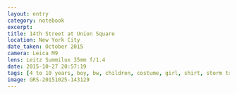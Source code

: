 ```yaml
--- 
layout: entry
category: notebook
excerpt:
title: 14th Street at Union Square
location: New York City
date_taken: October 2015
camera: Leica M9
lens: Leitz Summilux 35mm f/1.4
date: 2015-10-27 20:57:19
tags: [4 to 10 years, boy, bw, children, costume, girl, shirt, storm trooper, street, street crossing, walking]
image: GRS-20151025-143129
---
```

